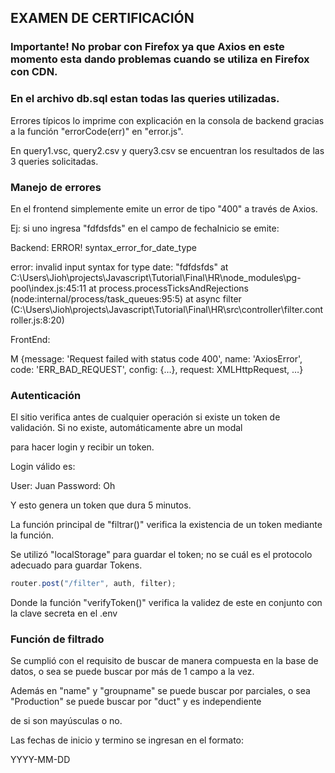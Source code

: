 ## EXAMEN DE CERTIFICACIÓN

### Importante! No probar con Firefox ya que Axios en este momento esta dando problemas cuando se utiliza en Firefox con CDN.

### En el archivo db.sql estan todas las queries utilizadas.

Errores típicos lo imprime con explicación en la consola de backend gracias a la función "errorCode(err)" en "error.js".

En query1.vsc, query2.csv y query3.csv se encuentran los resultados de las 3 queries solicitadas.

### Manejo de errores

En el frontend simplemente emite un error de tipo "400" a través de Axios.

Ej: si uno ingresa "fdfdsfds" en el campo de fechaInicio se emite:


Backend: 
    ERROR!
    syntax_error_for_date_type

error: invalid input syntax for type date: "fdfdsfds"
    at C:\Users\Jioh\projects\Javascript\Tutorial\Final\HR\node_modules\pg-pool\index.js:45:11
    at process.processTicksAndRejections (node:internal/process/task_queues:95:5)
    at async filter (C:\Users\Jioh\projects\Javascript\Tutorial\Final\HR\src\controller\filter.controller.js:8:20)

FrontEnd:

M {message: 'Request failed with status code 400', name: 'AxiosError', code: 'ERR_BAD_REQUEST', config: {…}, request: XMLHttpRequest, …}



### Autenticación

El sitio verifica antes de cualquier operación si existe un token de validación. Si no existe, automáticamente abre un modal

para hacer login y recibir un token.

Login válido es:

User: Juan
Password: Oh

Y esto genera un token que dura 5 minutos. 

La función principal de "filtrar()" verifica la existencia de un token mediante la función.

Se utilizó "localStorage" para guardar el token; no se cuál es el protocolo adecuado para guardar Tokens.

```js
router.post("/filter", auth, filter);
```
Donde la función "verifyToken()" verifica la validez de este en conjunto con la clave secreta en el .env

### Función de filtrado

Se cumplió con el requisito de buscar de manera compuesta en la base de datos, o sea se puede buscar por más de 1 campo a la vez.

Además en "name" y "groupname" se puede buscar por parciales, o sea "Production" se puede buscar por "duct" y es independiente 

de si son mayúsculas o no.

Las fechas de inicio y termino se ingresan en el formato:

YYYY-MM-DD